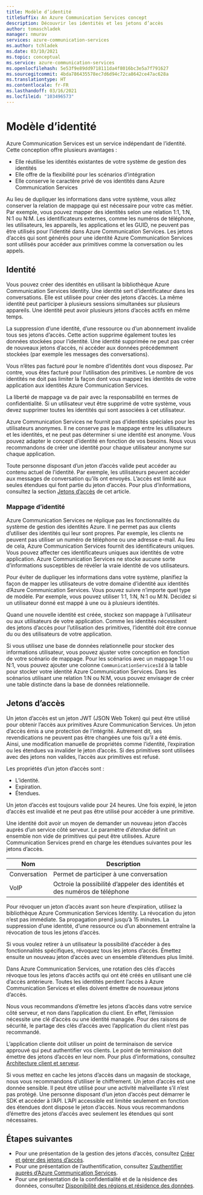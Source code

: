 ```yaml
---
title: Modèle d’identité
titleSuffix: An Azure Communication Services concept
description: Découvrir les identités et les jetons d’accès
author: tomaschladek
manager: nmurav
services: azure-communication-services
ms.author: tchladek
ms.date: 03/10/2021
ms.topic: conceptual
ms.service: azure-communication-services
ms.openlocfilehash: 5e53f9e89dd9718111da4f8016bc3e5a7f791627
ms.sourcegitcommit: 4bda786435578ec7d6d94c72ca8642ce47ac628a
ms.translationtype: HT
ms.contentlocale: fr-FR
ms.lasthandoff: 03/16/2021
ms.locfileid: "103496573"
---
```

# <a name="identity-model"></a>Modèle d’identité

Azure Communication Services est un service indépendant de l’identité. Cette conception offre plusieurs avantages :

- Elle réutilise les identités existantes de votre système de gestion des identités
- Elle offre de la flexibilité pour les scénarios d’intégration
- Elle conserve le caractère privé de vos identités dans Azure Communication Services

Au lieu de dupliquer les informations dans votre système, vous allez conserver la relation de mappage qui est nécessaire pour votre cas métier. Par exemple, vous pouvez mapper des identités selon une relation 1:1, 1:N, N:1 ou N:M. Les identificateurs externes, comme les numéros de téléphone, les utilisateurs, les appareils, les applications et les GUID, ne peuvent pas être utilisés pour l’identité dans Azure Communication Services. Les jetons d’accès qui sont générés pour une identité Azure Communication Services sont utilisés pour accéder aux primitives comme la conversation ou les appels.

## <a name="identity"></a>Identité

Vous pouvez créer des identités en utilisant la bibliothèque Azure Communication Services Identity. Une identité sert d’identificateur dans les conversations. Elle est utilisée pour créer des jetons d’accès. La même identité peut participer à plusieurs sessions simultanées sur plusieurs appareils. Une identité peut avoir plusieurs jetons d’accès actifs en même temps.

La suppression d’une identité, d’une ressource ou d’un abonnement invalide tous ses jetons d’accès. Cette action supprime également toutes les données stockées pour l’identité. Une identité supprimée ne peut pas créer de nouveaux jetons d’accès, ni accéder aux données précédemment stockées (par exemple les messages des conversations).

Vous n’êtes pas facturé pour le nombre d’identités dont vous disposez. Par contre, vous êtes facturé pour l’utilisation des primitives. Le nombre de vos identités ne doit pas limiter la façon dont vous mappez les identités de votre application aux identités Azure Communication Services.

La liberté de mappage va de pair avec la responsabilité en termes de confidentialité. Si un utilisateur veut être supprimé de votre système, vous devez supprimer toutes les identités qui sont associées à cet utilisateur.

Azure Communication Services ne fournit pas d’identités spéciales pour les utilisateurs anonymes. Il ne conserve pas le mappage entre les utilisateurs et les identités, et ne peut pas déterminer si une identité est anonyme. Vous pouvez adapter le concept d’identité en fonction de vos besoins. Nous vous recommandons de créer une identité pour chaque utilisateur anonyme sur chaque application.

Toute personne disposant d’un jeton d’accès valide peut accéder au contenu actuel de l’identité. Par exemple, les utilisateurs peuvent accéder aux messages de conversation qu’ils ont envoyés. L’accès est limité aux seules étendues qui font partie du jeton d’accès. Pour plus d’informations, consultez la section [Jetons d’accès](#access-tokens) de cet article.

### <a name="identity-mapping"></a>Mappage d’identité

Azure Communication Services ne réplique pas les fonctionnalités du système de gestion des identités Azure. Il ne permet pas aux clients d’utiliser des identités qui leur sont propres. Par exemple, les clients ne peuvent pas utiliser un numéro de téléphone ou une adresse e-mail. Au lieu de cela, Azure Communication Services fournit des identificateurs uniques. Vous pouvez affecter ces identificateurs uniques aux identités de votre application. Azure Communication Services ne stocke aucune sorte d’informations susceptibles de révéler la vraie identité de vos utilisateurs.

Pour éviter de dupliquer les informations dans votre système, planifiez la façon de mapper les utilisateurs de votre domaine d’identité aux identités d’Azure Communication Services. Vous pouvez suivre n’importe quel type de modèle. Par exemple, vous pouvez utiliser 1:1, 1:N, N:1 ou M:N. Décidez si un utilisateur donné est mappé à une ou à plusieurs identités.

Quand une nouvelle identité est créée, stockez son mappage à l’utilisateur ou aux utilisateurs de votre application. Comme les identités nécessitent des jetons d’accès pour l’utilisation des primitives, l’identité doit être connue du ou des utilisateurs de votre application.

Si vous utilisez une base de données relationnelle pour stocker des informations utilisateur, vous pouvez ajuster votre conception en fonction de votre scénario de mappage. Pour les scénarios avec un mappage 1:1 ou N:1, vous pouvez ajouter une colonne `CommunicationServicesId` à la table pour stocker votre identité Azure Communication Services. Dans les scénarios utilisant une relation 1:N ou N:M, vous pouvez envisager de créer une table distincte dans la base de données relationnelle.

## <a name="access-tokens"></a>Jetons d’accès

Un jeton d’accès est un jeton JWT (JSON Web Token) qui peut être utilisé pour obtenir l’accès aux primitives Azure Communication Services. Un jeton d’accès émis a une protection de l’intégrité. Autrement dit, ses revendications ne peuvent pas être changées une fois qu’il a été émis. Ainsi, une modification manuelle de propriétés comme l’identité, l’expiration ou les étendues va invalider le jeton d’accès. Si des primitives sont utilisées avec des jetons non valides, l’accès aux primitives est refusé.

Les propriétés d’un jeton d’accès sont :
* L’identité.
* Expiration.
* Étendues.

Un jeton d’accès est toujours valide pour 24 heures. Une fois expiré, le jeton d’accès est invalidé et ne peut pas être utilisé pour accéder à une primitive.

Une identité doit avoir un moyen de demander un nouveau jeton d’accès auprès d’un service côté serveur. Le paramètre d’*étendue* définit un ensemble non vide de primitives qui peut être utilisées. Azure Communication Services prend en charge les étendues suivantes pour les jetons d’accès.

|Nom|Description|
|---|---|
|Conversation|  Permet de participer à une conversation|
|VoIP|  Octroie la possibilité d’appeler des identités et des numéros de téléphone|


Pour révoquer un jeton d’accès avant son heure d’expiration, utilisez la bibliothèque Azure Communication Services Identity. La révocation du jeton n’est pas immédiate. Sa propagation prend jusqu’à 15 minutes. La suppression d’une identité, d’une ressource ou d’un abonnement entraîne la révocation de tous les jetons d’accès.

Si vous voulez retirer à un utilisateur la possibilité d’accéder à des fonctionnalités spécifiques, révoquez tous les jetons d’accès. Émettez ensuite un nouveau jeton d’accès avec un ensemble d’étendues plus limité.

Dans Azure Communication Services, une rotation des clés d’accès révoque tous les jetons d’accès actifs qui ont été créés en utilisant une clé d’accès antérieure. Toutes les identités perdent l’accès à Azure Communication Services et elles doivent émettre de nouveaux jetons d’accès.

Nous vous recommandons d’émettre les jetons d’accès dans votre service côté serveur, et non dans l’application du client. En effet, l’émission nécessite une clé d’accès ou une identité managée. Pour des raisons de sécurité, le partage des clés d’accès avec l’application du client n’est pas recommandé.

L’application cliente doit utiliser un point de terminaison de service approuvé qui peut authentifier vos clients. Le point de terminaison doit émettre des jetons d’accès en leur nom. Pour plus d’informations, consultez [Architecture client et serveur](./client-and-server-architecture.md).

Si vous mettez en cache les jetons d’accès dans un magasin de stockage, nous vous recommandons d’utiliser le chiffrement. Un jeton d’accès est une donnée sensible. Il peut être utilisé pour une activité malveillante s’il n’est pas protégé. Une personne disposant d’un jeton d’accès peut démarrer le SDK et accéder à l’API. L’API accessible est limitée seulement en fonction des étendues dont dispose le jeton d’accès. Nous vous recommandons d’émettre des jetons d’accès avec seulement les étendues qui sont nécessaires.

## <a name="next-steps"></a>Étapes suivantes

* Pour une présentation de la gestion des jetons d’accès, consultez [Créer et gérer des jetons d’accès](../quickstarts/access-tokens.md).
* Pour une présentation de l’authentification, consultez [S’authentifier auprès d’Azure Communication Services](./authentication.md).
* Pour une présentation de la confidentialité et de la résidence des données, consultez [Disponibilité des régions et résidence des données](./privacy.md).
